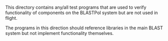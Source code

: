 This directory contains any/all test programs that are used to verify functionality of 
components on the BLASTPol system but are not used in flight.

The programs in this direction should reference libraries in the main BLAST system but
not implement functionality themselves.

